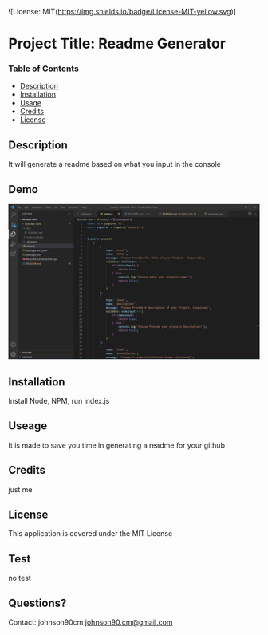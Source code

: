 
  ![License: MIT(https://img.shields.io/badge/License-MIT-yellow.svg)]

  # Project Title: Readme Generator

  ### Table of Contents
  * [Description](#description)
  * [Installation](#installation)
  * [Usage](#usesage)
  * [Credits](#credits)
  * [License](#licence)

  ## Description
  It will generate a readme based on what you input in the console

  ## Demo
  [![DEMO](./Screenshot.png)](https://drive.google.com/file/d/1-RRJD4Y4eAxpx5nW8K7uaA_YV4vOoMQD/preview)

  ## Installation
  Install Node, NPM, run index.js

  ## Useage
  It is made to save you time in generating a readme for your github

  ## Credits
  just me

  ## License
  This application is covered under the MIT License

  ## Test
  no test

  ## Questions? 
  Contact: 
  johnson90cm
  johnson90.cm@gmail.com
